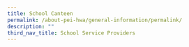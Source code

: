 ```yaml
---
title: School Canteen
permalink: /about-pei-hwa/general-information/permalink/
description: ""
third_nav_title: School Service Providers
---
```

